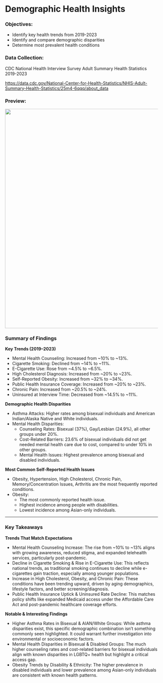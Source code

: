 # Demographic Health Insights

### Objectives:
* Identify key health trends from 2019-2023
* Identify and compare demographic disparities
* Determine most prevalent health conditions

### Data Collection:
CDC National Health Interview Survey Adult Summary Health Statistics 2019-2023

https://data.cdc.gov/National-Center-for-Health-Statistics/NHIS-Adult-Summary-Health-Statistics/25m4-6qqq/about_data


### Preview:

<img src="https://github.com/user-attachments/assets/8ea8e5e3-a185-4c1e-94d7-f26048aff0ed" width="720">

### Summary of Findings

**Key Trends (2019–2023)**

* Mental Health Counseling: Increased from ~10% to ~13%.
* Cigarette Smoking: Declined from ~14% to ~11%.
* E-Cigarette Use: Rose from ~4.5% to ~6.5%.
* High Cholesterol Diagnosis: Increased from ~20% to ~23%.
* Self-Reported Obesity: Increased from ~32% to ~34%.
* Public Health Insurance Coverage: Increased from ~20% to ~23%.
* Chronic Pain: Increased from ~20.5% to ~24%.
* Uninsured at Interview Time: Decreased from ~14.5% to ~11%.

**Demographic Health Disparities**

* Asthma Attacks: Higher rates among bisexual individuals and American Indian/Alaska Native and White individuals.
* Mental Health Disparities:
    * Counseling Rates: Bisexual (37%), Gay/Lesbian (24.9%), all other groups under 20%.
    * Cost-Related Barriers: 23.6% of bisexual individuals did not get needed mental health care due to cost, compared to under 10% in other groups.
    * Mental Health Issues: Highest prevalence among bisexual and disabled individuals.

**Most Common Self-Reported Health Issues**

* Obesity, Hypertension, High Cholesterol, Chronic Pain, Memory/Concentration Issues, Arthritis are the most frequently reported conditions.
* Obesity:
    * The most commonly reported health issue.
    * Highest incidence among people with disabilities.
    * Lowest incidence among Asian-only individuals.

---

### Key Takeaways

**Trends That Match Expectations**

* Mental Health Counseling Increase: The rise from ~10% to ~13% aligns with growing awareness, reduced stigma, and expanded telehealth services, particularly post-pandemic.
* Decline in Cigarette Smoking & Rise in E-Cigarette Use: This reflects national trends, as traditional smoking continues to decline while e-cigarettes gain traction, especially among younger populations.
* Increase in High Cholesterol, Obesity, and Chronic Pain: These conditions have been trending upward, driven by aging demographics, lifestyle factors, and better screening/diagnosis.
* Public Health Insurance Uptick & Uninsured Rate Decline: This matches policy shifts like expanded Medicaid access under the Affordable Care Act and post-pandemic healthcare coverage efforts.

**Notable & Interesting Findings**

* Higher Asthma Rates in Bisexual & AIAN/White Groups: While asthma disparities exist, this specific demographic combination isn’t something commonly seen highlighted. It could warrant further investigation into environmental or socioeconomic factors.
* Mental Health Disparities in Bisexual & Disabled Groups: The much higher counseling rates and cost-related barriers for bisexual individuals align with known disparities in LGBTQ+ health but highlight a critical access gap.
* Obesity Trends by Disability & Ethnicity: The higher prevalence in disabled individuals and lower prevalence among Asian-only individuals are consistent with known health patterns.
